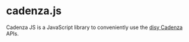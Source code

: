 # cadenza.js
Cadenza JS is a JavaScript library to conveniently use the [disy Cadenza](https://www.disy.net/en/products/disy-cadenza/) APIs.
